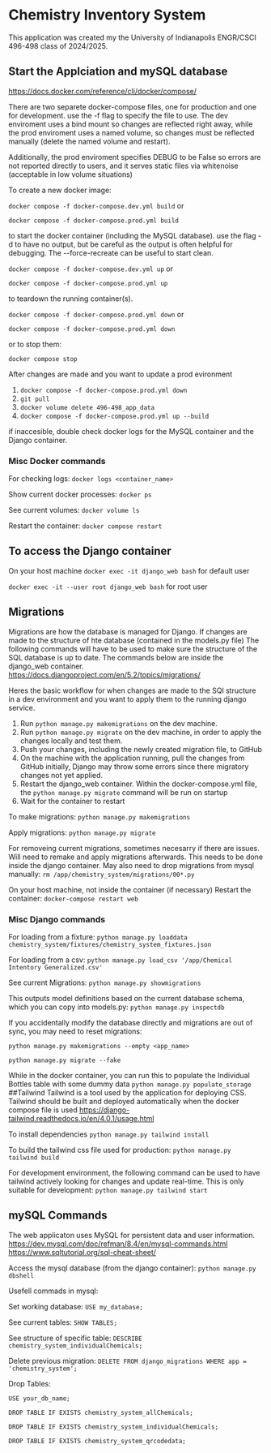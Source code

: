# Chemistry Inventory System
This application was created my the University of Indianapolis ENGR/CSCI 496-498 class of 2024/2025.

## Start the Applciation and mySQL database
<https://docs.docker.com/reference/cli/docker/compose/>

There are two separete docker-compose files, one for production and one for development. use the -f flag to specify the file to use. The dev enviroment uses a bind mount so changes are reflected right away, while the prod enviroment uses a named volume, so changes must be reflected manually (delete the named volume and restart). 

Additionally, the prod enviroment specifies DEBUG to be False so errors are not reported directly to users, and it serves static files via whitenoise (acceptable in low volume situations)

To create a new docker image:

```docker compose -f docker-compose.dev.yml build``` or

```docker compose -f docker-compose.prod.yml build```

to start the docker container (including the MySQL database). use the flag -d to have no output, but be careful as the output is often helpful for debugging. The --force-recreate can be useful to start clean.

```docker compose -f docker-compose.dev.yml up``` or 

```docker compose -f docker-compose.prod.yml up```

to teardown the running container(s).

```docker compose -f docker-compose.prod.yml down``` or 

```docker compose -f docker-compose.prod.yml down```


or to stop them:

```docker compose stop```

After changes are made and you want to update a prod evironment
1. ```docker compose -f docker-compose.prod.yml down```
2. ```git pull```
3. ```docker volume delete 496-498_app_data```
4. ```docker compose -f docker-compose.prod.yml up --build```

if inaccesible, double check docker logs for the MySQL container and the Django container.

### Misc Docker commands

For checking logs:
```docker logs <container_name>```

Show current docker processes:
```docker ps```

See current volumes:
```docker volume ls```

Restart the container:
```docker compose restart```

## To access the Django container

On your host machine
```docker exec -it django_web bash``` for default user

```docker exec -it --user root django_web bash``` for root user

## Migrations 
Migrations are how the database is managed for Django. If changes are made to the structure of hte database (contained in the models.py file) The following commands will have to be used to make sure the structure of the SQL database is up to date. The commands below are inside the django_web container.
<https://docs.djangoproject.com/en/5.2/topics/migrations/>

Heres the basic workflow for when changes are made to the SQl structure in a dev environment and you want to apply them to the running django service.
1. Run ```python manage.py makemigrations``` on the dev machine.
2. Run ```python manage.py migrate``` on the dev machine, in order to apply the changes locally and test them.
3. Push your changes, including the newly created migration file, to GitHub
4. On the machine with the application running, pull the changes from GitHub initially, Django may throw some errors since there migratory changes not yet applied.
5. Restart the django_web container. Within the docker-compose.yml file, the ```python manage.py migrate``` command will be run on startup
6. Wait for the container to restart

To make migrations:
```python manage.py makemigrations```

Apply migrations:
```python manage.py migrate```

For removeing current migrations, sometimes necesarry if there are issues. Will need to remake and apply migrations afterwards. This needs to be done inside the django container. May also need to drop migrations from mysql manually:
```rm /app/chemistry_system/migrations/00*.py```

On your host machine, not inside the container (if necessary)
Restart the container:
```docker-compose restart web```

### Misc Django commands
For loading from a fixture:
```python manage.py loaddata chemistry_system/fixtures/chemistry_system_fixtures.json```

For loading from a csv:
```python manage.py load_csv '/app/Chemical Intentory Generalized.csv'```

See current Migrations:
```python manage.py showmigrations```

This outputs model definitions based on the current database schema, which you can copy into models.py:
```python manage.py inspectdb```

If you accidentally modify the database directly and migrations are out of sync, you may need to reset migrations:

```python manage.py makemigrations --empty <app_name>```

```python manage.py migrate --fake```

While in the docker container, you can run this to populate the Individual Bottles table with some dummy data
```python manage.py populate_storage```
##Tailwind
Tailwind is a tool used by the application for deploying CSS. Tailwind should be built and deployed automatically when the docker compose file is used
<https://django-tailwind.readthedocs.io/en/4.0.1/usage.html>

To install dependencies
```python manage.py tailwind install```

To build the tailwind css file used for production:
```python manage.py tailwind build```

For development environment, the following command can be used to have tailwind actively looking for changes and update real-time. This is only suitable for development:
```python manage.py tailwind start```

## mySQL Commands
The web applicaton uses MySQL for persistent data and user information.
<https://dev.mysql.com/doc/refman/8.4/en/mysql-commands.html>
<https://www.sqltutorial.org/sql-cheat-sheet/>

Access the mysql database (from the django container):
```python manage.py dbshell```

Usefell commads in mysql:

Set working database:
```USE my_database;```

See current tables:
```SHOW TABLES;```

See structure of specific table:
```DESCRIBE chemistry_system_individualChemicals;```

Delete previous migration:
```DELETE FROM django_migrations WHERE app = 'chemistry_system';```

Drop Tables:

```USE your_db_name;```

```DROP TABLE IF EXISTS chemistry_system_allChemicals;```

```DROP TABLE IF EXISTS chemistry_system_individualChemicals;```

```DROP TABLE IF EXISTS chemistry_system_qrcodedata;```
